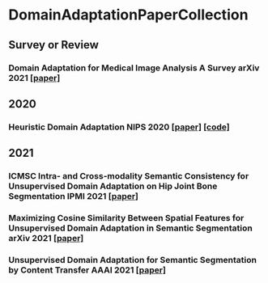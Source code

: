 # DomainAdaptationPaperCollection

## Survey or Review
### Domain Adaptation for Medical Image Analysis A Survey arXiv 2021 [[paper]](https://arxiv.org/abs/2102.09508)

## 2020
### Heuristic Domain Adaptation NIPS 2020 [[paper]](https://papers.nips.cc/paper/2020/hash/555d6702c950ecb729a966504af0a635-Abstract.html) [[code]](https://github.com/cuishuhao/HDA)

## 2021
### ICMSC Intra- and Cross-modality Semantic Consistency for Unsupervised Domain Adaptation on Hip Joint Bone Segmentation IPMI 2021 [[paper]]()
### Maximizing Cosine Similarity Between Spatial Features for Unsupervised Domain Adaptation in Semantic Segmentation arXiv 2021 [[paper]](https://arxiv.org/abs/2102.13002)
### Unsupervised Domain Adaptation for Semantic Segmentation by Content Transfer AAAI 2021 [[paper]](https://arxiv.org/abs/2012.12545)
